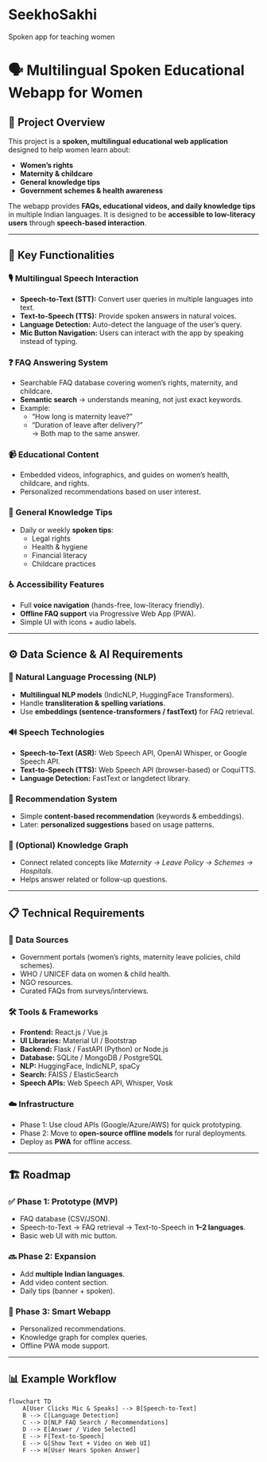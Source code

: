 # SeekhoSakhi
Spoken app for teaching women


# 🗣️ Multilingual Spoken Educational Webapp for Women  

## 📌 Project Overview  
This project is a **spoken, multilingual educational web application** designed to help women learn about:  
- **Women’s rights**  
- **Maternity & childcare**  
- **General knowledge tips**  
- **Government schemes & health awareness**  

The webapp provides **FAQs, educational videos, and daily knowledge tips** in multiple Indian languages. It is designed to be **accessible to low-literacy users** through **speech-based interaction**.  

---

## 🚀 Key Functionalities  

### 🎙️ Multilingual Speech Interaction  
- **Speech-to-Text (STT):** Convert user queries in multiple languages into text.  
- **Text-to-Speech (TTS):** Provide spoken answers in natural voices.  
- **Language Detection:** Auto-detect the language of the user’s query.  
- **Mic Button Navigation:** Users can interact with the app by speaking instead of typing.  

### ❓ FAQ Answering System  
- Searchable FAQ database covering women’s rights, maternity, and childcare.  
- **Semantic search** → understands meaning, not just exact keywords.  
- Example:  
  - “How long is maternity leave?”  
  - “Duration of leave after delivery?”  
  → Both map to the same answer.  

### 📹 Educational Content  
- Embedded videos, infographics, and guides on women’s health, childcare, and rights.  
- Personalized recommendations based on user interest.  

### 📢 General Knowledge Tips  
- Daily or weekly **spoken tips**:  
  - Legal rights  
  - Health & hygiene  
  - Financial literacy  
  - Childcare practices  

### ♿ Accessibility Features  
- Full **voice navigation** (hands-free, low-literacy friendly).  
- **Offline FAQ support** via Progressive Web App (PWA).  
- Simple UI with icons + audio labels.  

---

## ⚙️ Data Science & AI Requirements  

### 🧠 Natural Language Processing (NLP)  
- **Multilingual NLP models** (IndicNLP, HuggingFace Transformers).  
- Handle **transliteration & spelling variations**.  
- Use **embeddings (sentence-transformers / fastText)** for FAQ retrieval.  

### 🔊 Speech Technologies  
- **Speech-to-Text (ASR):** Web Speech API, OpenAI Whisper, or Google Speech API.  
- **Text-to-Speech (TTS):** Web Speech API (browser-based) or CoquiTTS.  
- **Language Detection:** FastText or langdetect library.  

### 🎯 Recommendation System  
- Simple **content-based recommendation** (keywords & embeddings).  
- Later: **personalized suggestions** based on usage patterns.  

### 🔗 (Optional) Knowledge Graph  
- Connect related concepts like *Maternity → Leave Policy → Schemes → Hospitals*.  
- Helps answer related or follow-up questions.  

---

## 📋 Technical Requirements  

### 📂 Data Sources  
- Government portals (women’s rights, maternity leave policies, child schemes).  
- WHO / UNICEF data on women & child health.  
- NGO resources.  
- Curated FAQs from surveys/interviews.  

### 🛠️ Tools & Frameworks  
- **Frontend:** React.js / Vue.js  
- **UI Libraries:** Material UI / Bootstrap  
- **Backend:** Flask / FastAPI (Python) or Node.js  
- **Database:** SQLite / MongoDB / PostgreSQL  
- **NLP:** HuggingFace, IndicNLP, spaCy  
- **Search:** FAISS / ElasticSearch  
- **Speech APIs:** Web Speech API, Whisper, Vosk  

### ☁️ Infrastructure  
- Phase 1: Use cloud APIs (Google/Azure/AWS) for quick prototyping.  
- Phase 2: Move to **open-source offline models** for rural deployments.  
- Deploy as **PWA** for offline access.  

---

## 🏗️ Roadmap  

### ✅ Phase 1: Prototype (MVP)  
- FAQ database (CSV/JSON).  
- Speech-to-Text → FAQ retrieval → Text-to-Speech in **1–2 languages**.  
- Basic web UI with mic button.  

### 🔜 Phase 2: Expansion  
- Add **multiple Indian languages**.  
- Add video content section.  
- Daily tips (banner + spoken).  

### 🎯 Phase 3: Smart Webapp  
- Personalized recommendations.  
- Knowledge graph for complex queries.  
- Offline PWA mode support.  

---

## 📊 Example Workflow  

```mermaid
flowchart TD
    A[User Clicks Mic & Speaks] --> B[Speech-to-Text]
    B --> C[Language Detection]
    C --> D[NLP FAQ Search / Recommendations]
    D --> E[Answer / Video Selected]
    E --> F[Text-to-Speech]
    E --> G[Show Text + Video on Web UI]
    F --> H[User Hears Spoken Answer]
